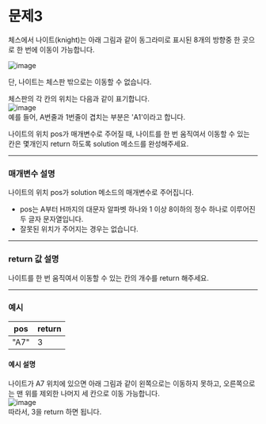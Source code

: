 # 문제3
체스에서 나이트(knight)는 아래 그림과 같이 동그라미로 표시된 8개의 방향중 한 곳으로 한 번에 이동이 가능합니다.

![image](https://s3.ap-northeast-2.amazonaws.com/grepp-cloudfront/programmers_imgs/challengeable-imgs/20180315_knight.png)

단, 나이트는 체스판 밖으로는 이동할 수 없습니다.

체스판의 각 칸의 위치는 다음과 같이 표기합니다.  
![image](https://s3.ap-northeast-2.amazonaws.com/grepp-cloudfront/programmers_imgs/challengeable-imgs/20180315_knight2.png)  
예를 들어, A번줄과 1번줄이 겹치는 부분은 'A1'이라고 합니다.

나이트의 위치 pos가 매개변수로 주어질 때, 나이트를 한 번 움직여서 이동할 수 있는 칸은 몇개인지 return 하도록 solution 메소드를 완성해주세요.

---

### 매개변수 설명
나이트의 위치 pos가 solution 메소드의 매개변수로 주어집니다.
* pos는 A부터 H까지의 대문자 알파벳 하나와 1 이상 8이하의 정수 하나로 이루어진 두 글자 문자열입니다.
* 잘못된 위치가 주어지는 경우는 없습니다.

---

### return 값 설명
나이트를 한 번 움직여서 이동할 수 있는 칸의 개수를 return 해주세요.

---
### 예시

| pos  | return |
|------|--------|
| "A7" | 3      |

#### 예시 설명 
나이트가 A7 위치에 있으면 아래 그림과 같이 왼쪽으로는 이동하지 못하고, 오른쪽으로는 맨 위를 제외한 나머지 세 칸으로 이동 가능합니다.  
![image](https://s3.ap-northeast-2.amazonaws.com/grepp-cloudfront/programmers_imgs/challengeable-imgs/20180315_knight3.png)  
따라서, 3을 return 하면 됩니다.

